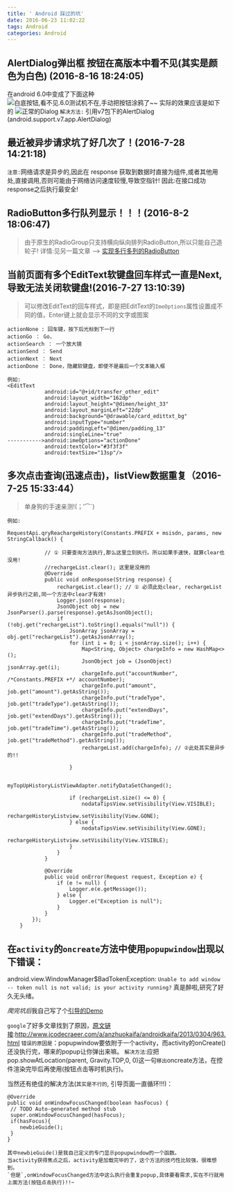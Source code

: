 ```yaml
---
title: ' Android 踩过的坑'
date: 2016-06-23 11:02:22
tags: Android
categories: Android
---
```

## AlertDialog弹出框 按钮在高版本中看不见(其实是颜色为白色) (2016-8-16 18:24:05)
在android 6.0中变成了下面这种
![白底按钮,看不见.6.0测试机不在,手动把按钮涂鸦了~~](http://ww2.sinaimg.cn/mw690/c05ae6b6gw1f6vrosgtzuj209n03n3yf.jpg)
实际的效果应该是如下的
![正常的Dialog](http://ww4.sinaimg.cn/mw690/c05ae6b6gw1f6vrhubh9bj20aa03wmx2.jpg)
`解决方法:` 引用v7包下的AlertDialog (android.support.v7.app.AlertDialog)
<!-- more -->
## 最近被异步请求坑了好几次了！(2016-7-28 14:21:18)
`注意:`网络请求是异步的,因此在 response 获取到数据时直接为组件,或者其他用处,直接调用,否则可能由于网络访问速度较慢,导致空指针!
因此:在接口成功response之后执行最安全!

## RadioButton多行队列显示！！！(2016-8-2 18:06:47)
>由于原生的RadioGroup只支持横向纵向排列RadioButton,所以只能自己造轮子!
详情:见另一篇文章 --> [实现多行多列的RadioButton](/2016/08/02/实现多行多列的RadioButton/)



## 当前页面有多个EditText软键盘回车样式一直是Next,导致无法关闭软键盘!(2016-7-27 13:10:39)
>可以修改EditText的回车样式，即是把EditText的`ImeOptions`属性设置成不同的值，Enter键上就会显示不同的文字或图案

```
actionNone : 回车键，按下后光标到下一行
actionGo ： Go，
actionSearch ： 一个放大镜
actionSend ： Send
actionNext ： Next
actionDone ： Done，隐藏软键盘，即使不是最后一个文本输入框

例如:
<EditText
            android:id="@+id/transfer_other_edit"
            android:layout_width="162dp"
            android:layout_height="@dimen/height_33"
            android:layout_marginLeft="22dp"
            android:background="@drawable/card_edittxt_bg"
            android:inputType="number"
            android:paddingLeft="@dimen/padding_13"
            android:singleLine="true"
----------->android:imeOptions="actionDone"
            android:textColor="#3f3f3f"
            android:textSize="13sp"/>
```


## 多次点击查询(迅速点击)，listView数据重复（2016-7-25 15:33:44）
> 单身狗的手速亲测!(；′⌒`)

`例如:`
```
RequestApi.qryReachargeHistory(Constants.PREFIX + msisdn, params, new StringCallback() {

			// ① 只要查询方法执行,那么这里立刻执行。所以如果手速快，就算clear也没用!
			//rechargeList.clear(); 这里是没用的
            @Override
            public void onResponse(String response) {
                rechargeList.clear(); // ① 必须此处clear, rechargeList异步执行之前,同一个方法中clear才有效!
                Logger.json(response);
                JsonObject obj = new JsonParser().parse(response).getAsJsonObject();
                if (!obj.get("rechargeList").toString().equals("null")) {
                    JsonArray jsonArray = obj.get("rechargeList").getAsJsonArray();
                    for (int i = 0; i < jsonArray.size(); i++) {
                        Map<String, Object> chargeInfo = new HashMap<>();
                        JsonObject job = (JsonObject) jsonArray.get(i);
                        chargeInfo.put("accountNumber", /*Constants.PREFIX +*/ accountNumber);
                        chargeInfo.put("amount", job.get("amount").getAsString());
                        chargeInfo.put("tradeType", job.get("tradeType").getAsString());
                        chargeInfo.put("extendDays", job.get("extendDays").getAsString());
                        chargeInfo.put("tradeTime", job.get("tradeTime").getAsString());
                        chargeInfo.put("tradeMethod", job.get("tradeMethod").getAsString());
                        rechargeList.add(chargeInfo); // ②此处其实是异步的!!

                    }

                    myTopUpHistoryListViewAdapter.notifyDataSetChanged();

                    if (rechargeList.size() <= 0) {
                        nodataTipsView.setVisibility(View.VISIBLE);
                        rechargeHistoryListview.setVisibility(View.GONE);
                    } else {
                        nodataTipsView.setVisibility(View.GONE);
                        rechargeHistoryListview.setVisibility(View.VISIBLE);
                    }
                }
            }

            @Override
            public void onError(Request request, Exception e) {
                if (e != null) {
                    Logger.e(e.getMessage());
                } else {
                    Logger.e("Exception is null");
                }
            }
        });
    }
```

## 在`activity`的`oncreate`方法中使用`popupwindow`出现以下错误：

android.view.WindowManager$BadTokenException: `Unable to add window --
token null is not valid; is your activity running?` 真是醉啦,研究了好久无头绪。

*爬完坑后*我自己写了个[引导的Demo](https://github.com/yangxiaoge/Yindao_Animation)

`google`了好多文章找到了原因，[原文链接](http://www.jcodecraeer.com/a/anzhuokaifa/androidkaifa/2013/0304/963.html):http://www.jcodecraeer.com/a/anzhuokaifa/androidkaifa/2013/0304/963.html
`错误的原因是`：popupwindow要依附于一个activity，而activity的onCreate()还没执行完，哪来的popup让你弹出来嘛。
`解决方法`:应把pop.showAtLocation(parent, Gravity.TOP,0, 0)这一句`移出`oncreate方法，在控件渲染完毕后再使用(按钮点击等时机执行)。

当然还有绝佳的解决方法(`其实是不行的`, 引导页面一直循环!!!)：
```
@Override
public void onWindowFocusChanged(boolean hasFocus) {
 // TODO Auto-generated method stub
 super.onWindowFocusChanged(hasFocus);
 if(hasFocus){
    newbieGuide();
 }
}

其中newbieGuide()是我自己定义的专门显示popupwindow的一个函数。
当activity获得焦点之后，activity是加载完毕的了，这个方法的技巧性比较强，很难想到。
`但是`,onWindowFocusChanged方法中这么执行会重复popup,具体要看需求,实在不行就用上面方法(按钮点击执行)!!~
```
